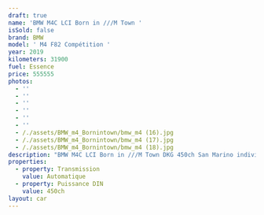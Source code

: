 ```yaml
---
draft: true
name: 'BMW M4C LCI Born in ///M Town '
isSold: false
brand: BMW
model: ' M4 F82 Compétition '
year: 2019
kilometers: 31900
fuel: Essence
price: 555555
photos:
  - ''
  - ''
  - ''
  - ''
  - ''
  - ''
  - /./assets/BMW_m4_Bornintown/bmw_m4 (16).jpg
  - /./assets/BMW_m4_Bornintown/bmw_m4 (17).jpg
  - /./assets/BMW_m4_Bornintown/bmw_m4 (18).jpg
description: "BMW M4C LCI Born in ///M Town DKG 450ch San Marino individual, Carbon \n\nAP SELECT met en vente une BMW M4 F82 Compétition 450ch Individual Serie Born in ///M Town.\nModèle du 10/2019 avec 31 900km.\n\nSérie spéciale BMW pour fêter la fin de production des M4 série F8X.\nCertains éléments sont spécifiques à cette série limitée comme les seuils de portes, habillages intérieur Carbon / San Marino et liseret ///M sur le toit. \n\nCouleur bleu San Marino individual, intérieur Cuir entendu Merino Schwarz / Surpiqûres Bleu\n\nVéhicule en carte grise française \U0001F1EB\U0001F1F7 sans malus.\n\nVendu avec une garantie 12 mois. \n \nLe véhicule est en parfait état avec carnet complet et historique suivi.\n\nEntretien fait pour la vente avec 4 pneus neufs et freinage avant optimisé.\n\nÉquipements et options : \n- Pack compétition \n- Serie Born in ///M Town \n- Couleur San Marino Individual \n- Boîte DKG7 double embrayage Drivelogic\n- Jantes 20\" Style 666M\n- Châssis M Adaptatif\n- Échappement sport\n- Radars de stationnement avant/arrière\n- Caméra 360 \n- Système de manoeuvre \"Park Assist\"\n- Alarme antivol\n- Système Hi-fi Harman Kardon\n- Toit Carbone\n- Retroviseurs rabattables electriquement et anti-éblouissement\n- Sièges électriques et chauffants \n- Volant Chauffant\n- Feux de route anti-éblouissement\n- Pack advanced Full LED\n- Detecteur de pluie et allumage automatique des projecteurs\n- Climatisation 3 zones\n- Regulateur de vitesse avec fonction freinage en descente\n- Avertisseur d'angle mort\n- Navigation multimedia Professional\n- Affichage Tête Haute HUD couleur\n- Indicateur de limitation de vitesse\n- Vitrage calorifuge\n- Shadow line brillant\n- Inserts décoratifs 'Carbon Fibre' avec baguette d'accentuation San Marino bleu\n- Kit éclairage\n- Ciel de pavillon Anthracite\n \nLe véhicule est tres bien optionné et dans un état irréprochable.\n\n \nDisponible et visible sur RDV pour acheteur sérieux.\n\nPossibilité d’un garantie 3 mois avec 6 ou 12 mois en supplément.\n\nRéalisation des démarches d'immatriculation. \n\nAP SELECT c'est des solutions de courtage et conciergerie sur mesure pour profiter librement de sa passion et de son patrimoine.\n\nPrenez le volant, AP SELECT s'occupe du reste."
properties:
  - property: Transmission
    value: Automatique
  - property: Puissance DIN
    value: 450ch
layout: car
---
```


